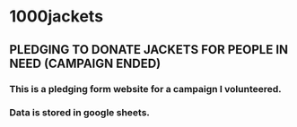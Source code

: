 # 1000jackets 
## PLEDGING TO DONATE JACKETS FOR PEOPLE IN NEED (CAMPAIGN ENDED)
### This is a pledging form website for a campaign I volunteered. 
### Data is stored in google sheets.
